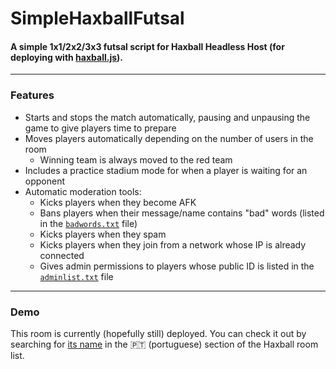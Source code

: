 # SimpleHaxballFutsal

#### A simple 1x1/2x2/3x3 futsal script for Haxball Headless Host (for deploying with [haxball.js](https://github.com/mertushka/haxball.js)).

---

### Features

- Starts and stops the match automatically, pausing and unpausing the game to give players time to prepare
- Moves players automatically depending on the number of users in the room
  - Winning team is always moved to the red team
- Includes a practice stadium mode for when a player is waiting for an opponent
- Automatic moderation tools:
  - Kicks players when they become AFK
  - Bans players when their message/name contains "bad" words (listed in the [`badwords.txt`](https://github.com/DazzDev/SimpleHaxballFutsal/blob/master/badwords.txt) file)
  - Kicks players when they spam
  - Kicks players when they join from a network whose IP is already connected
  - Gives admin permissions to players whose public ID is listed in the [`adminlist.txt`](https://github.com/DazzDev/SimpleHaxballFutsal/blob/master/adminlist.txt) file

---

### Demo

This room is currently (hopefully still) deployed. You can check it out by searching for [its name](https://github.com/DazzDev/SimpleHaxballFutsal/blob/6577bc8a90f36b9c1f54f57c7bd6e07ce94e44b1/index.ts#L31) in the 🇵🇹 (portuguese) section of the Haxball room list.
